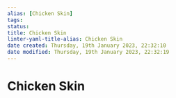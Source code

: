 ```yaml
---
alias: [Chicken Skin]
tags: 
status:
title: Chicken Skin
linter-yaml-title-alias: Chicken Skin
date created: Thursday, 19th January 2023, 22:32:10
date modified: Thursday, 19th January 2023, 22:32:19
---
```


# Chicken Skin